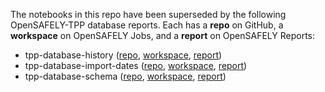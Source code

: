 The notebooks in this repo have been superseded by the following OpenSAFELY-TPP database reports.
Each has a **repo** on GitHub, a **workspace** on OpenSAFELY Jobs, and a **report** on OpenSAFELY Reports:

* tpp-database-history ([repo][1], [workspace][2], [report][3])
* tpp-database-import-dates ([repo][4], [workspace][5], [report][6])
* tpp-database-schema ([repo][7], [workspace][8], [report][9])

[1]: https://github.com/opensafely/tpp-database-history
[2]: https://jobs.opensafely.org/datalab/opensafely-internal/tpp-database-history/
[3]: https://reports.opensafely.org/reports/opensafely-tpp-database-history/

[4]: https://github.com/opensafely/tpp-database-import-dates
[5]: https://jobs.opensafely.org/datalab/opensafely-internal/tpp-database-import-dates/
[6]: https://reports.opensafely.org/reports/opensafely-tpp-database-builds/

[7]: https://github.com/opensafely/tpp-database-schema
[8]: https://jobs.opensafely.org/datalab/opensafely-internal/tpp-database-schema/
[9]: https://reports.opensafely.org/reports/opensafely-tpp-database-schema/
